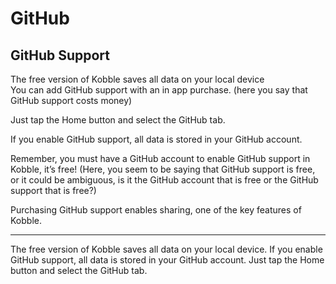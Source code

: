# GitHub
## GitHub Support

The free version of Kobble saves all data on your local device   
You can add GitHub support with an in app purchase. (here you say that GitHub support costs money)

Just tap the Home button and select the GitHub tab.

If you enable GitHub support, all data is stored in your GitHub account.

Remember, you must have a GitHub account to enable GitHub support in Kobble, it’s free! (Here, you seem to be saying that GitHub support is free, or it could be ambiguous, is it the GitHub account that is free or the GitHub support that is free?)

Purchasing GitHub support enables sharing, one of the key features of Kobble.

***

The free version of Kobble saves all data on your local device. If you enable GitHub support, all data is stored in your GitHub account. Just tap the Home button and select the GitHub tab.